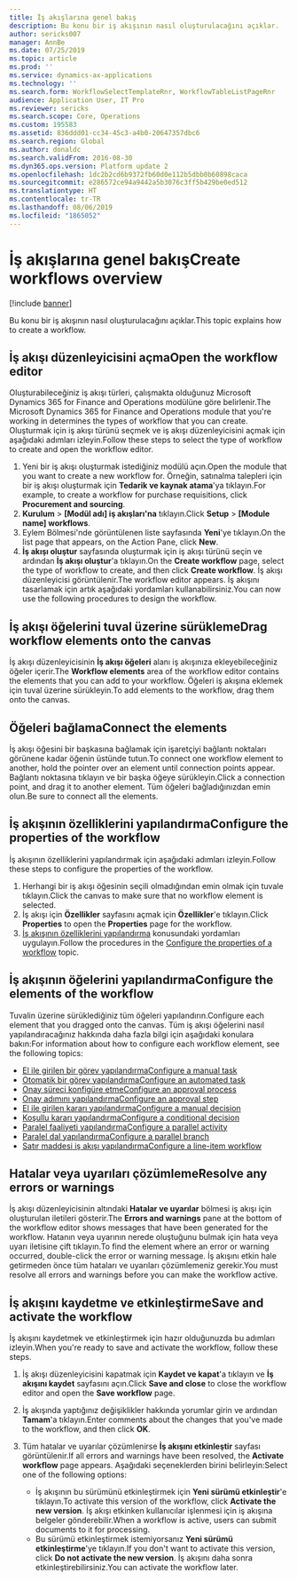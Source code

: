 ```yaml
---
title: İş akışlarına genel bakış
description: Bu konu bir iş akışının nasıl oluşturulacağını açıklar.
author: sericks007
manager: AnnBe
ms.date: 07/25/2019
ms.topic: article
ms.prod: ''
ms.service: dynamics-ax-applications
ms.technology: ''
ms.search.form: WorkflowSelectTemplateRnr, WorkflowTableListPageRnr
audience: Application User, IT Pro
ms.reviewer: sericks
ms.search.scope: Core, Operations
ms.custom: 195583
ms.assetid: 836ddd01-cc34-45c3-a4b0-20647357dbc6
ms.search.region: Global
ms.author: donaldc
ms.search.validFrom: 2016-08-30
ms.dyn365.ops.version: Platform update 2
ms.openlocfilehash: 1dc2b2cd6b9372fb60d0e112b5dbb0b60898caca
ms.sourcegitcommit: e286572ce94a9442a5b3076c3ff5b429be0ed512
ms.translationtype: HT
ms.contentlocale: tr-TR
ms.lasthandoff: 08/06/2019
ms.locfileid: "1865052"
---
```

# <a name="create-workflows-overview"></a><span data-ttu-id="c2c87-103">İş akışlarına genel bakış</span><span class="sxs-lookup"><span data-stu-id="c2c87-103">Create workflows overview</span></span>

[!include [banner](../includes/banner.md)]

<span data-ttu-id="c2c87-104">Bu konu bir iş akışının nasıl oluşturulacağını açıklar.</span><span class="sxs-lookup"><span data-stu-id="c2c87-104">This topic explains how to create a workflow.</span></span>

## <a name="open-the-workflow-editor"></a><span data-ttu-id="c2c87-105">İş akışı düzenleyicisini açma</span><span class="sxs-lookup"><span data-stu-id="c2c87-105">Open the workflow editor</span></span>

<span data-ttu-id="c2c87-106">Oluşturabileceğiniz iş akışı türleri, çalışmakta olduğunuz Microsoft Dynamics 365 for Finance and Operations modülüne göre belirlenir.</span><span class="sxs-lookup"><span data-stu-id="c2c87-106">The Microsoft Dynamics 365 for Finance and Operations module that you're working in determines the types of workflow that you can create.</span></span> <span data-ttu-id="c2c87-107">Oluşturmak için iş akışı türünü seçmek ve iş akışı düzenleyicisini açmak için aşağıdaki adımları izleyin.</span><span class="sxs-lookup"><span data-stu-id="c2c87-107">Follow these steps to select the type of workflow to create and open the workflow editor.</span></span>

1. <span data-ttu-id="c2c87-108">Yeni bir iş akışı oluşturmak istediğiniz modülü açın.</span><span class="sxs-lookup"><span data-stu-id="c2c87-108">Open the module that you want to create a new workflow for.</span></span> <span data-ttu-id="c2c87-109">Örneğin, satınalma talepleri için bir iş akışı oluşturmak için **Tedarik ve kaynak atama**'ya tıklayın.</span><span class="sxs-lookup"><span data-stu-id="c2c87-109">For example, to create a workflow for purchase requisitions, click **Procurement and sourcing**.</span></span>
2. <span data-ttu-id="c2c87-110">**Kurulum** &gt; **\[Modül adı\] iş akışları'na** tıklayın.</span><span class="sxs-lookup"><span data-stu-id="c2c87-110">Click **Setup** &gt; **\[Module name\] workflows**.</span></span>
3. <span data-ttu-id="c2c87-111">Eylem Bölmesi'nde görüntülenen liste sayfasında **Yeni**'ye tıklayın.</span><span class="sxs-lookup"><span data-stu-id="c2c87-111">On the list page that appears, on the Action Pane, click **New**.</span></span>
4. <span data-ttu-id="c2c87-112">**İş akışı oluştur** sayfasında oluşturmak için iş akışı türünü seçin ve ardından **İş akışı oluştur**'a tıklayın.</span><span class="sxs-lookup"><span data-stu-id="c2c87-112">On the **Create workflow** page, select the type of workflow to create, and then click **Create workflow**.</span></span> <span data-ttu-id="c2c87-113">İş akışı düzenleyicisi görüntülenir.</span><span class="sxs-lookup"><span data-stu-id="c2c87-113">The workflow editor appears.</span></span> <span data-ttu-id="c2c87-114">İş akışını tasarlamak için artık aşağıdaki yordamları kullanabilirsiniz.</span><span class="sxs-lookup"><span data-stu-id="c2c87-114">You can now use the following procedures to design the workflow.</span></span>

## <a name="drag-workflow-elements-onto-the-canvas"></a><span data-ttu-id="c2c87-115">İş akışı öğelerini tuval üzerine sürükleme</span><span class="sxs-lookup"><span data-stu-id="c2c87-115">Drag workflow elements onto the canvas</span></span>

<span data-ttu-id="c2c87-116">İş akışı düzenleyicisinin **İş akışı öğeleri** alanı iş akışınıza ekleyebileceğiniz öğeler içerir.</span><span class="sxs-lookup"><span data-stu-id="c2c87-116">The **Workflow elements** area of the workflow editor contains the elements that you can add to your workflow.</span></span> <span data-ttu-id="c2c87-117">Öğeleri iş akışına eklemek için tuval üzerine sürükleyin.</span><span class="sxs-lookup"><span data-stu-id="c2c87-117">To add elements to the workflow, drag them onto the canvas.</span></span>

## <a name="connect-the-elements"></a><span data-ttu-id="c2c87-118">Öğeleri bağlama</span><span class="sxs-lookup"><span data-stu-id="c2c87-118">Connect the elements</span></span>

<span data-ttu-id="c2c87-119">İş akışı öğesini bir başkasına bağlamak için işaretçiyi bağlantı noktaları görünene kadar öğenin üstünde tutun.</span><span class="sxs-lookup"><span data-stu-id="c2c87-119">To connect one workflow element to another, hold the pointer over an element until connection points appear.</span></span> <span data-ttu-id="c2c87-120">Bağlantı noktasına tıklayın ve bir başka öğeye sürükleyin.</span><span class="sxs-lookup"><span data-stu-id="c2c87-120">Click a connection point, and drag it to another element.</span></span> <span data-ttu-id="c2c87-121">Tüm öğeleri bağladığınızdan emin olun.</span><span class="sxs-lookup"><span data-stu-id="c2c87-121">Be sure to connect all the elements.</span></span>

## <a name="configure-the-properties-of-the-workflow"></a><span data-ttu-id="c2c87-122">İş akışının özelliklerini yapılandırma</span><span class="sxs-lookup"><span data-stu-id="c2c87-122">Configure the properties of the workflow</span></span>

<span data-ttu-id="c2c87-123">İş akışının özelliklerini yapılandırmak için aşağıdaki adımları izleyin.</span><span class="sxs-lookup"><span data-stu-id="c2c87-123">Follow these steps to configure the properties of the workflow.</span></span>

1. <span data-ttu-id="c2c87-124">Herhangi bir iş akışı öğesinin seçili olmadığından emin olmak için tuvale tıklayın.</span><span class="sxs-lookup"><span data-stu-id="c2c87-124">Click the canvas to make sure that no workflow element is selected.</span></span>
2. <span data-ttu-id="c2c87-125">İş akışı için **Özellikler** sayfasını açmak için **Özellikler**'e tıklayın.</span><span class="sxs-lookup"><span data-stu-id="c2c87-125">Click **Properties** to open the **Properties** page for the workflow.</span></span>
3. <span data-ttu-id="c2c87-126">[İş akışının özelliklerini yapılandırma](configure-workflow-properties.md) konusundaki yordamları uygulayın.</span><span class="sxs-lookup"><span data-stu-id="c2c87-126">Follow the procedures in the [Configure the properties of a workflow](configure-workflow-properties.md) topic.</span></span>

## <a name="configure-the-elements-of-the-workflow"></a><span data-ttu-id="c2c87-127">İş akışının öğelerini yapılandırma</span><span class="sxs-lookup"><span data-stu-id="c2c87-127">Configure the elements of the workflow</span></span>

<span data-ttu-id="c2c87-128">Tuvalin üzerine sürüklediğiniz tüm öğeleri yapılandırın.</span><span class="sxs-lookup"><span data-stu-id="c2c87-128">Configure each element that you dragged onto the canvas.</span></span> <span data-ttu-id="c2c87-129">Tüm iş akışı öğelerini nasıl yapılandıracağınız hakkında daha fazla bilgi için aşağıdaki konulara bakın:</span><span class="sxs-lookup"><span data-stu-id="c2c87-129">For information about how to configure each workflow element, see the following topics:</span></span>

- [<span data-ttu-id="c2c87-130">El ile girilen bir görev yapılandırma</span><span class="sxs-lookup"><span data-stu-id="c2c87-130">Configure a manual task</span></span>](configure-manual-task-workflow.md)
- [<span data-ttu-id="c2c87-131">Otomatik bir görev yapılandırma</span><span class="sxs-lookup"><span data-stu-id="c2c87-131">Configure an automated task</span></span>](configure-automated-task-workflow.md)
- [<span data-ttu-id="c2c87-132">Onay süreci konfigüre etme</span><span class="sxs-lookup"><span data-stu-id="c2c87-132">Configure an approval process</span></span>](configure-approval-process-workflow.md)
- [<span data-ttu-id="c2c87-133">Onay adımını yapılandırma</span><span class="sxs-lookup"><span data-stu-id="c2c87-133">Configure an approval step</span></span>](configure-approval-step-workflow.md)
- [<span data-ttu-id="c2c87-134">El ile girilen kararı yapılandırma</span><span class="sxs-lookup"><span data-stu-id="c2c87-134">Configure a manual decision</span></span>](configure-manual-decision-workflow.md)
- [<span data-ttu-id="c2c87-135">Koşullu kararı yapılandırma</span><span class="sxs-lookup"><span data-stu-id="c2c87-135">Configure a conditional decision</span></span>](configure-conditional-decision-workflow.md)
- [<span data-ttu-id="c2c87-136">Paralel faaliyeti yapılandırma</span><span class="sxs-lookup"><span data-stu-id="c2c87-136">Configure a parallel activity</span></span>](configure-parallel-activity-workflow.md)
- [<span data-ttu-id="c2c87-137">Paralel dal yapılandırma</span><span class="sxs-lookup"><span data-stu-id="c2c87-137">Configure a parallel branch</span></span>](configure-parallel-branch-workflow.md)
- [<span data-ttu-id="c2c87-138">Satır maddesi iş akışı yapılandırma</span><span class="sxs-lookup"><span data-stu-id="c2c87-138">Configure a line-item workflow</span></span>](configure-line-item-workflow.md)

## <a name="resolve-any-errors-or-warnings"></a><span data-ttu-id="c2c87-139">Hatalar veya uyarıları çözümleme</span><span class="sxs-lookup"><span data-stu-id="c2c87-139">Resolve any errors or warnings</span></span>

<span data-ttu-id="c2c87-140">İş akışı düzenleyicisinin altındaki **Hatalar ve uyarılar** bölmesi iş akışı için oluşturulan iletileri gösterir.</span><span class="sxs-lookup"><span data-stu-id="c2c87-140">The **Errors and warnings** pane at the bottom of the workflow editor shows messages that have been generated for the workflow.</span></span> <span data-ttu-id="c2c87-141">Hatanın veya uyarının nerede oluştuğunu bulmak için hata veya uyarı iletisine çift tıklayın.</span><span class="sxs-lookup"><span data-stu-id="c2c87-141">To find the element where an error or warning occurred, double-click the error or warning message.</span></span> <span data-ttu-id="c2c87-142">İş akışını etkin hale getirmeden önce tüm hataları ve uyarıları çözümlemeniz gerekir.</span><span class="sxs-lookup"><span data-stu-id="c2c87-142">You must resolve all errors and warnings before you can make the workflow active.</span></span>

## <a name="save-and-activate-the-workflow"></a><span data-ttu-id="c2c87-143">İş akışını kaydetme ve etkinleştirme</span><span class="sxs-lookup"><span data-stu-id="c2c87-143">Save and activate the workflow</span></span>

<span data-ttu-id="c2c87-144">İş akışını kaydetmek ve etkinleştirmek için hazır olduğunuzda bu adımları izleyin.</span><span class="sxs-lookup"><span data-stu-id="c2c87-144">When you're ready to save and activate the workflow, follow these steps.</span></span>

1. <span data-ttu-id="c2c87-145">İş akışı düzenleyicisini kapatmak için **Kaydet ve kapat**'a tıklayın ve **İş akışını kaydet** sayfasını açın.</span><span class="sxs-lookup"><span data-stu-id="c2c87-145">Click **Save and close** to close the workflow editor and open the **Save workflow** page.</span></span>
2. <span data-ttu-id="c2c87-146">İş akışında yaptığınız değişiklikler hakkında yorumlar girin ve ardından **Tamam**'a tıklayın.</span><span class="sxs-lookup"><span data-stu-id="c2c87-146">Enter comments about the changes that you've made to the workflow, and then click **OK**.</span></span>
3. <span data-ttu-id="c2c87-147">Tüm hatalar ve uyarılar çözümlenirse **İş akışını etkinleştir** sayfası görüntülenir.</span><span class="sxs-lookup"><span data-stu-id="c2c87-147">If all errors and warnings have been resolved, the **Activate workflow** page appears.</span></span> <span data-ttu-id="c2c87-148">Aşağıdaki seçeneklerden birini belirleyin:</span><span class="sxs-lookup"><span data-stu-id="c2c87-148">Select one of the following options:</span></span>

    - <span data-ttu-id="c2c87-149">İş akışının bu sürümünü etkinleştirmek için **Yeni sürümü etkinleştir**'e tıklayın.</span><span class="sxs-lookup"><span data-stu-id="c2c87-149">To activate this version of the workflow, click **Activate the new version**.</span></span> <span data-ttu-id="c2c87-150">İş akışı etkinken kullanıcılar işlenmesi için iş akışına belgeler gönderebilir.</span><span class="sxs-lookup"><span data-stu-id="c2c87-150">When a workflow is active, users can submit documents to it for processing.</span></span>
    - <span data-ttu-id="c2c87-151">Bu sürümü etkinleştirmek istemiyorsanız **Yeni sürümü etkinleştirme**'ye tıklayın.</span><span class="sxs-lookup"><span data-stu-id="c2c87-151">If you don't want to activate this version, click **Do not activate the new version**.</span></span> <span data-ttu-id="c2c87-152">İş akışını daha sonra etkinleştirebilirsiniz.</span><span class="sxs-lookup"><span data-stu-id="c2c87-152">You can activate the workflow later.</span></span>
